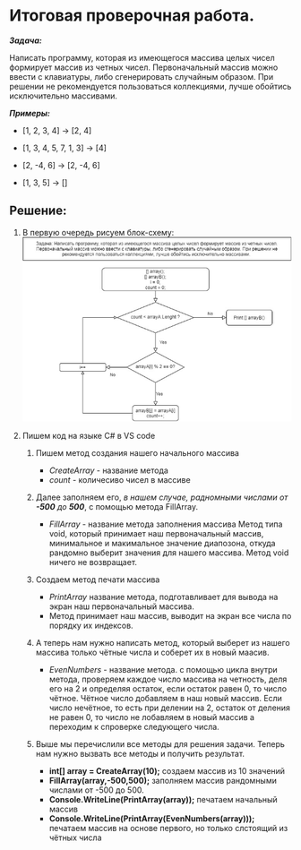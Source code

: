 # **Итоговая проверочная работа.**
__*Задача:*__ 

Написать программу, которая из имеющегося массива целых чисел формирует массив из четных чисел.
Первоначальный массив можно ввести с клавиатуры, либо сгенерировать случайным образом. При решении не
рекомендуется пользоваться коллекциями, лучше обойтись исключительно массивами.

__*Примеры:*__


 - [1, 2, 3, 4] -> [2, 4]
 * [1, 3, 4, 5, 7, 1, 3] -> [4]
+ [2, -4, 6] -> [2, -4, 6]
 * [1, 3, 5] -> []

## Решение:
 1. В первую очередь рисуем блок-схему:
![Block Diagram](block_diagram.jpg)
2. Пишем код на языке С#  в VS code
    
    1. Пишем метод создания нашего начального массива
        * _CreateArray_ - название метода
        * _count_ - количесиво чисел в массиве  
    2. Далее заполняем его, _в нашем случае, радномными числами от **-500** до **500**_, с помощью метода FillArray.
        * _FillArray_ - название метода заполнения массива
    Метод типа void, который принимает наш первоначальный массив, минимальное и макимальное значение диапозона, откуда  рандомно выберит значения для нашего массива. Метод void ничего не возвращает.  
    3. Создаем метод печати массива
        * _PrintArray_ название метода, подготавливает для вывода на экран наш первоначальный массива.
        * Метод принимает наш массив, выводит на экран все числа по порядку их индексов.
    4. А теперь нам нужно написать метод, который выберет из нашего массива только чётные числа и соберет их в новый маасив.
        * _EvenNumbers_ - название метода.
    с помощью цикла внутри метода, проверяем каждое число массива на четность, деля его на 2 и определяя остаток, если остаток равен 0, то число чётное. Чётное число добавляем в наш новый массив. Если число нечётное, то есть при делении на 2, остаток от деления не равен 0, то число не лобавляем в новый массив а переходим к спроверке следующего числа.
    5. Выше мы перечислили все методы для решения задачи. Теперь нам нужно вызвать все методы и получить результат.

        * **int[] array = CreateArray(10);** 
    создаем массив из 10 значений
        * **FillArray(array,-500,500);** 
    заполняем массив рандомными числами от -500 до 500.
        * **Console.WriteLine(PrintArray(array));** 
    печатаем начальный массив
        * **Console.WriteLine(PrintArray(EvenNumbers(array)));** 
    печатаем массив на основе первого, но только слстоящий из чётных числа
